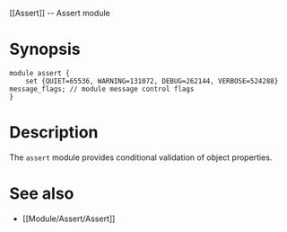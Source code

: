 [[Assert]] -- Assert module

# Synopsis
~~~
module assert {
	set {QUIET=65536, WARNING=131072, DEBUG=262144, VERBOSE=524288} message_flags; // module message control flags
}
~~~

# Description

The `assert` module provides conditional validation of object properties.

# See also

* [[Module/Assert/Assert]]

